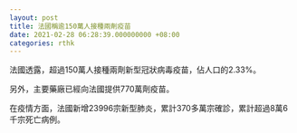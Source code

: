 ```yaml
---
layout: post
title: 法國稱逾150萬人接種兩劑疫苗
date: 2021-02-28 06:28:39.000000000 +08:00
categories: rthk
---
```


法國透露，超過150萬人接種兩劑新型冠狀病毒疫苗，佔人口的2.33%。

另外，主要藥廠已經向法國提供770萬劑疫苗。

在疫情方面，法國新增23996宗新型肺炎，累計370多萬宗確診，累計超過8萬6千宗死亡病例。
